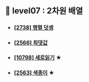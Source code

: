 ## 🧮 level07 : 2차원 배열
- #### [[2738] 행렬 덧셈](https://www.acmicpc.net/problem/2738)
- #### [[2566] 최댓값](https://www.acmicpc.net/problem/2566)
- #### [[10798] 세로읽기](https://www.acmicpc.net/problem/10798) ★
- #### [[2563] 색종이](https://www.acmicpc.net/problem/2563) ★